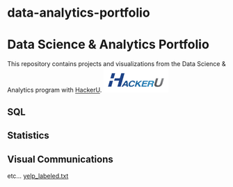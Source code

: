 # data-analytics-portfolio
# Data Science & Analytics Portfolio
This repository contains projects and visualizations from the Data Science & Analytics program with [HackerU](https://hackerusa.com/).
<img src="https://github.com/wiazur/data-analytics-portfolio/blob/main/hackeru-logo.png" width="150"/>

## SQL

## Statistics

## Visual Communications

etc…
[yelp_labeled.txt](https://github.com/AIMaciel/data-analytics-portfolio/files/8448321/yelp_labeled.txt)
